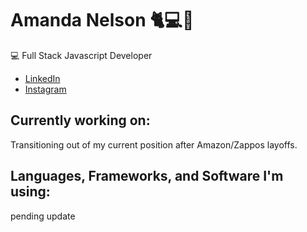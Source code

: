 # Amanda Nelson 🐈💻🌱  
💻 Full Stack Javascript Developer  

* [LinkedIn](https://www.linkedin.com/in/devandapaige/)
* [Instagram](https://www.instagram.com/pythoness_programmer/)

## Currently working on:
Transitioning out of my current position after Amazon/Zappos layoffs.

## Languages, Frameworks, and Software I'm using:
pending update
